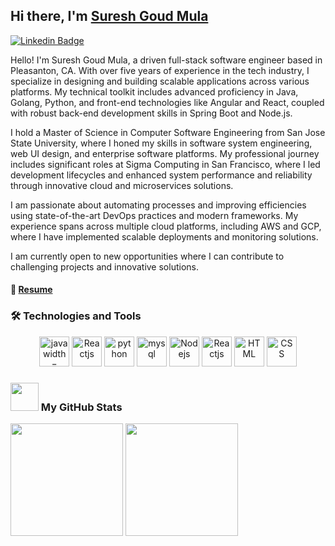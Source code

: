 ## Hi there, I'm [Suresh Goud Mula](https://www.linkedin.com/in/sureshgoudmula/)

[![Linkedin Badge](https://img.shields.io/badge/-LinkedIn-0e76a8?style=flat-square&logo=Linkedin&logoColor=white)](https://www.linkedin.com/in/sureshgoudmula/)

Hello! I'm Suresh Goud Mula, a driven full-stack software engineer based in Pleasanton, CA. With over five years of experience in the tech industry, I specialize in designing and building scalable applications across various platforms. My technical toolkit includes advanced proficiency in Java, Golang, Python, and front-end technologies like Angular and React, coupled with robust back-end development skills in Spring Boot and Node.js.

I hold a Master of Science in Computer Software Engineering from San Jose State University, where I honed my skills in software system engineering, web UI design, and enterprise software platforms. My professional journey includes significant roles at Sigma Computing in San Francisco, where I led development lifecycles and enhanced system performance and reliability through innovative cloud and microservices solutions.

I am passionate about automating processes and improving efficiencies using state-of-the-art DevOps practices and modern frameworks. My experience spans across multiple cloud platforms, including AWS and GCP, where I have implemented scalable deployments and monitoring solutions.

I am currently open to new opportunities where I can contribute to challenging projects and innovative solutions.   

#### 📝 [Resume](https://docs.google.com/document/d/1cXDUlQmgu-z66Zdr_r1liFM8RUMl_jjPI78z7G-ibbQ/edit?usp=sharing)


###  🛠 Technologies and Tools   

<p align="center">
      <img src="https://www.vectorlogo.zone/logos/java/java-ar21.svg" alt="java width="48" height="48"/>
      <img src="https://www.vectorlogo.zone/logos/springio/springio-icon.svg" alt="Reactjs" width="48" height="48"/>
      <img src="https://www.vectorlogo.zone/logos/python/python-icon.svg" alt="python" width="48" height="48"/>
      <img src="https://www.vectorlogo.zone/logos/mysql/mysql-icon.svg" alt="mysql" width="48" height="48"/>
      <img src="https://www.vectorlogo.zone/logos/nodejs/nodejs-icon.svg" alt="Nodejs" width="48" height="48"/>
      <img src="https://www.vectorlogo.zone/logos/reactjs/reactjs-icon.svg" alt="Reactjs" width="48" height="48"/>
      <img src="https://www.vectorlogo.zone/logos/w3_html5/w3_html5-icon.svg" alt="HTML" width="48" height="48"/>
      <img src="https://www.vectorlogo.zone/logos/w3_css/w3_css-icon.svg" alt="CSS" width="48" height="48"/>
</p>    

### <img src="https://github.com/TheDudeThatCode/TheDudeThatCode/blob/master/Assets/Developer.gif" width="45px"> My GitHub Stats
<p>
  <img height="180em" src="https://github-readme-stats.vercel.app/api?username=sureshgoudmula&show_icons=true&hide_border=true&&count_private=true&include_all_commits=true" />
  <img height="180em" src="https://github-readme-stats.vercel.app/api/top-langs/?username=sureshgoudmula&show_icons=true&hide_border=true&layout=compact&langs_count=8"/>
</p>


